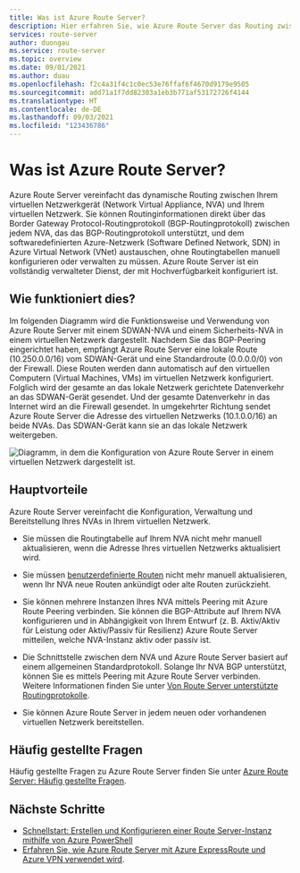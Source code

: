 ```yaml
---
title: Was ist Azure Route Server?
description: Hier erfahren Sie, wie Azure Route Server das Routing zwischen Ihrem virtuellen Netzwerkgerät (Network Virtual Appliance, NVA) und Ihrem virtuellen Netzwerk vereinfachen kann.
services: route-server
author: duongau
ms.service: route-server
ms.topic: overview
ms.date: 09/01/2021
ms.author: duau
ms.openlocfilehash: f2c4a31f4c1c0ec53e76ffaf6f4670d9179e9505
ms.sourcegitcommit: add71a1f7dd82303a1eb3b771af53172726f4144
ms.translationtype: HT
ms.contentlocale: de-DE
ms.lasthandoff: 09/03/2021
ms.locfileid: "123436786"
---
```

# <a name="what-is-azure-route-server"></a>Was ist Azure Route Server? 

Azure Route Server vereinfacht das dynamische Routing zwischen Ihrem virtuellen Netzwerkgerät (Network Virtual Appliance, NVA) und Ihrem virtuellen Netzwerk. Sie können Routinginformationen direkt über das Border Gateway Protocol-Routingprotokoll (BGP-Routingprotokoll) zwischen jedem NVA, das das BGP-Routingprotokoll unterstützt, und dem softwaredefinierten Azure-Netzwerk (Software Defined Network, SDN) in Azure Virtual Network (VNet) austauschen, ohne Routingtabellen manuell konfigurieren oder verwalten zu müssen. Azure Route Server ist ein vollständig verwalteter Dienst, der mit Hochverfügbarkeit konfiguriert ist.

## <a name="how-does-it-work"></a>Wie funktioniert dies?

Im folgenden Diagramm wird die Funktionsweise und Verwendung von Azure Route Server mit einem SDWAN-NVA und einem Sicherheits-NVA in einem virtuellen Netzwerk dargestellt. Nachdem Sie das BGP-Peering eingerichtet haben, empfängt Azure Route Server eine lokale Route (10.250.0.0/16) vom SDWAN-Gerät und eine Standardroute (0.0.0.0/0) von der Firewall. Diese Routen werden dann automatisch auf den virtuellen Computern (Virtual Machines, VMs) im virtuellen Netzwerk konfiguriert. Folglich wird der gesamte an das lokale Netzwerk gerichtete Datenverkehr an das SDWAN-Gerät gesendet. Und der gesamte Datenverkehr in das Internet wird an die Firewall gesendet. In umgekehrter Richtung sendet Azure Route Server die Adresse des virtuellen Netzwerks (10.1.0.0/16) an beide NVAs. Das SDWAN-Gerät kann sie an das lokale Netzwerk weitergeben.

![Diagramm, in dem die Konfiguration von Azure Route Server in einem virtuellen Netzwerk dargestellt ist.](./media/overview/route-server-overview.png)

## <a name="key-benefits"></a>Hauptvorteile 

Azure Route Server vereinfacht die Konfiguration, Verwaltung und Bereitstellung Ihres NVAs in Ihrem virtuellen Netzwerk.  

* Sie müssen die Routingtabelle auf Ihrem NVA nicht mehr manuell aktualisieren, wenn die Adresse Ihres virtuellen Netzwerks aktualisiert wird. 

* Sie müssen [benutzerdefinierte Routen](../virtual-network/virtual-networks-udr-overview.md) nicht mehr manuell aktualisieren, wenn Ihr NVA neue Routen ankündigt oder alte Routen zurückzieht. 

* Sie können mehrere Instanzen Ihres NVA mittels Peering mit Azure Route Peering verbinden. Sie können die BGP-Attribute auf Ihrem NVA konfigurieren und in Abhängigkeit von Ihrem Entwurf (z. B. Aktiv/Aktiv für Leistung oder Aktiv/Passiv für Resilienz) Azure Route Server mitteilen, welche NVA-Instanz aktiv oder passiv ist. 

* Die Schnittstelle zwischen dem NVA und Azure Route Server basiert auf einem allgemeinen Standardprotokoll. Solange Ihr NVA BGP unterstützt, können Sie es mittels Peering mit Azure Route Server verbinden. Weitere Informationen finden Sie unter [Von Route Server unterstützte Routingprotokolle](route-server-faq.md#protocol).

* Sie können Azure Route Server in jedem neuen oder vorhandenen virtuellen Netzwerk bereitstellen. 

## <a name="faq"></a>Häufig gestellte Fragen

Häufig gestellte Fragen zu Azure Route Server finden Sie unter [Azure Route Server: Häufig gestellte Fragen](route-server-faq.md).

## <a name="next-steps"></a>Nächste Schritte

- [Schnellstart: Erstellen und Konfigurieren einer Route Server-Instanz mithilfe von Azure PowerShell](quickstart-configure-route-server-powershell.md)
- [Erfahren Sie, wie Azure Route Server mit Azure ExpressRoute und Azure VPN verwendet wird](expressroute-vpn-support.md).
